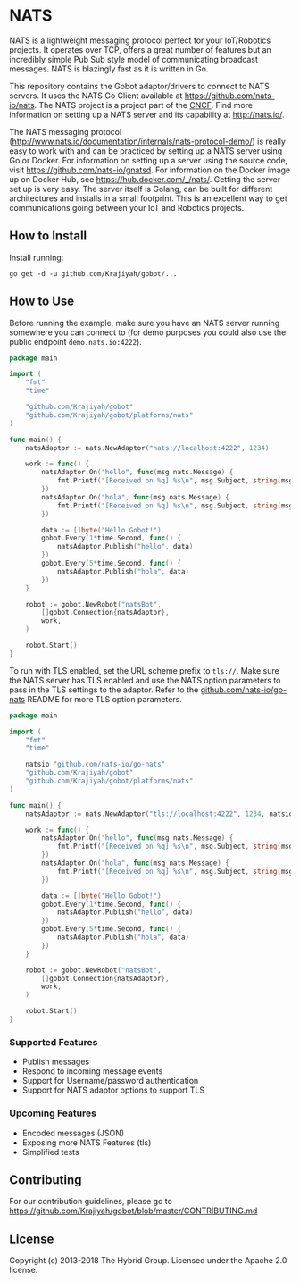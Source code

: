 # NATS

NATS is a lightweight messaging protocol perfect for your IoT/Robotics projects. It operates over TCP, offers a great number of features but an incredibly simple Pub Sub style model of communicating broadcast messages. NATS is blazingly fast as it is written in Go.

This repository contains the Gobot adaptor/drivers to connect to NATS servers. It uses the NATS Go Client available at https://github.com/nats-io/nats. The NATS project is a project part of the [CNCF](https://www.cncf.io/). Find more information on setting up a NATS server and its capability at http://nats.io/.

The NATS messaging protocol (http://www.nats.io/documentation/internals/nats-protocol-demo/) is really easy to work with and can be practiced by setting up a NATS server using Go or Docker. For information on setting up a server using the source code, visit https://github.com/nats-io/gnatsd. For information on the Docker image up on Docker Hub, see https://hub.docker.com/_/nats/. Getting the server set up is very easy. The server itself is Golang, can be built for different architectures and installs in a small footprint. This is an excellent way to get communications going between your IoT and Robotics projects.

## How to Install

Install running:

```
go get -d -u github.com/Krajiyah/gobot/...
```

## How to Use

Before running the example, make sure you have an NATS server running somewhere you can connect to (for demo purposes you could also use the public endpoint `demo.nats.io:4222`).

```go
package main

import (
	"fmt"
	"time"

	"github.com/Krajiyah/gobot"
	"github.com/Krajiyah/gobot/platforms/nats"
)

func main() {
	natsAdaptor := nats.NewAdaptor("nats://localhost:4222", 1234)

	work := func() {
		natsAdaptor.On("hello", func(msg nats.Message) {
			fmt.Printf("[Received on %q] %s\n", msg.Subject, string(msg.Data))
		})
		natsAdaptor.On("hola", func(msg nats.Message) {
			fmt.Printf("[Received on %q] %s\n", msg.Subject, string(msg.Data))
		})

		data := []byte("Hello Gobot!")
		gobot.Every(1*time.Second, func() {
			natsAdaptor.Publish("hello", data)
		})
		gobot.Every(5*time.Second, func() {
			natsAdaptor.Publish("hola", data)
		})
	}

	robot := gobot.NewRobot("natsBot",
		[]gobot.Connection{natsAdaptor},
		work,
	)

	robot.Start()
}
```

To run with TLS enabled, set the URL scheme prefix to `tls://`. Make sure the NATS server has TLS enabled and use the NATS option parameters to pass in the TLS settings to the adaptor. Refer to the [github.com/nats-io/go-nats](https://github.com/nats-io/go-nats) README for more TLS option parameters.

```go
package main

import (
	"fmt"
	"time"

	natsio "github.com/nats-io/go-nats"
	"github.com/Krajiyah/gobot"
	"github.com/Krajiyah/gobot/platforms/nats"
)

func main() {
	natsAdaptor := nats.NewAdaptor("tls://localhost:4222", 1234, natsio.RootCAs("certs/ca.pem"))

	work := func() {
		natsAdaptor.On("hello", func(msg nats.Message) {
			fmt.Printf("[Received on %q] %s\n", msg.Subject, string(msg.Data))
		})
		natsAdaptor.On("hola", func(msg nats.Message) {
			fmt.Printf("[Received on %q] %s\n", msg.Subject, string(msg.Data))
		})

		data := []byte("Hello Gobot!")
		gobot.Every(1*time.Second, func() {
			natsAdaptor.Publish("hello", data)
		})
		gobot.Every(5*time.Second, func() {
			natsAdaptor.Publish("hola", data)
		})
	}

	robot := gobot.NewRobot("natsBot",
		[]gobot.Connection{natsAdaptor},
		work,
	)

	robot.Start()
}
```

### Supported Features

* Publish messages
* Respond to incoming message events
* Support for Username/password authentication
* Support for NATS adaptor options to support TLS

### Upcoming Features

* Encoded messages (JSON)
* Exposing more NATS Features (tls)
* Simplified tests

## Contributing

For our contribution guidelines, please go to https://github.com/Krajiyah/gobot/blob/master/CONTRIBUTING.md

## License

Copyright (c) 2013-2018 The Hybrid Group. Licensed under the Apache 2.0 license.
